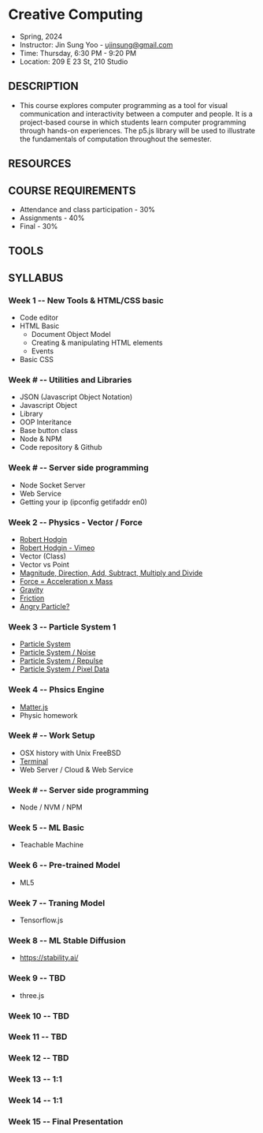 # Creative Computing
- Spring, 2024
- Instructor: Jin Sung Yoo - ujinsung@gmail.com
- Time: Thursday, 6:30 PM - 9:20 PM
- Location: 209 E 23 St, 210 Studio

## DESCRIPTION
- This course explores computer programming as a tool for visual communication and interactivity between a computer and people. It is a project-based course in which students learn computer programming through hands-on experiences. The p5.js library will be used to illustrate the fundamentals of computation throughout the semester.

## RESOURCES

## COURSE REQUIREMENTS
* Attendance and class participation - 30%
* Assignments - 40%
* Final - 30%

## TOOLS

## SYLLABUS

### Week 1 -- New Tools & HTML/CSS basic
  * Code editor
  * HTML Basic
    * Document Object Model
    * Creating & manipulating HTML elements
    * Events
  * Basic CSS

### Week # -- Utilities and Libraries
 * JSON (Javascript Object Notation)
  * Javascript Object
 * Library
  * OOP Interitance
  * Base button class
  * Node & NPM
 * Code repository & Github

### Week # -- Server side programming
 * Node Socket Server
 * Web Service
 * Getting your ip (ipconfig getifaddr en0)

### Week 2 -- Physics - Vector / Force
 * [Robert Hodgin](http://roberthodgin.com/)
 * [Robert Hodgin - Vimeo](https://vimeo.com/flight404/)
 * Vector (Class)
  * Vector vs Point
  * [Magnitude, Direction, Add, Subtract, Multiply and Divide](https://editor.p5js.org/jinsung/sketches/BJDUbJpa7)
 * [Force = Acceleration x Mass](https://editor.p5js.org/jinsung/sketches/K_1gJXsf_)
 * [Gravity](https://editor.p5js.org/jinsung/sketches/L7CliUcrQ)
 * [Friction](https://editor.p5js.org/jinsung/sketches/K_1gJXsf_)
 * [Angry Particle?](https://editor.p5js.org/jinsung/sketches/B1d8CSJyE)

### Week 3 -- Particle System 1
 * [Particle System](https://editor.p5js.org/jinsung/sketches/Gn1YNnTkn)
 * [Particle System / Noise](https://editor.p5js.org/jinsung/sketches/4wONJkuBy)
 * [Particle System / Repulse](https://editor.p5js.org/jinsung/sketches/VX43gPQuD)
 * [Particle System / Pixel Data](https://editor.p5js.org/jinsung/sketches/h-D0R-3-H)

### Week 4 -- Phsics Engine
 * [Matter.js](https://brm.io/matter-js/)
 * Physic homework

### Week # -- Work Setup
 * OSX history with Unix FreeBSD 
 * [Terminal](https://github.com/0nn0/terminal-mac-cheatsheet?tab=readme-ov-file#english-version)
 * Web Server / Cloud & Web Service

### Week # -- Server side programming 
 * Node / NVM / NPM

### Week 5 -- ML Basic 
  * Teachable Machine

### Week 6 -- Pre-trained Model 
  * ML5
    
### Week 7 -- Traning Model
  * Tensorflow.js

### Week 8 -- ML Stable Diffusion
  * https://stability.ai/

### Week 9 -- TBD
  * three.js

### Week 10 -- TBD

### Week 11 -- TBD

### Week 12 -- TBD

### Week 13 -- 1:1

### Week 14 -- 1:1

### Week 15 -- Final Presentation

